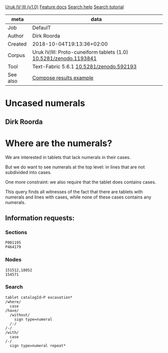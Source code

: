 

<div class="hdlinks">
  <a target="_blank" href="https://github.com/Nino-cunei/uruk/blob/master/docs/about.md" title="provenance of this corpus">Uruk IV-III (v1.0)</a>
  <a target="_blank" href="https://github.com/Nino-cunei/uruk/blob/master/docs/transcription.md" title="feature documentation">Feature docs</a>
  <a target="_blank" href="https://dans-labs.github.io/text-fabric/Api/General/#search-templates" title="Search Templates Introduction and Reference">Search help</a>
  <a target="_blank" href="http://nbviewer.jupyter.org/github/Nino-cunei/tutorials/blob/master/search.ipynb" title="Search tutorial in Jupyter Notebook">Search tutorial</a>
</div>



meta | data
--- | ---
Job | DefaulT
Author | Dirk Roorda
Created | 2018-10-04T19:13:36+02:00
Corpus | Uruk IV/III: Proto-cuneiform tablets (1.0) [10.5281/zenodo.1193841](https://doi.org/10.5281/zenodo.1193841)
Tool | Text-Fabric 5.6.1 [10.5281/zenodo.592193](https://doi.org/10.5281/zenodo.592193)
See also | [Compose results example](https://nbviewer.jupyter.org/github/dans-labs/text-fabric/blob/master/examples/compose.ipynb)


# Uncased numerals

## Dirk Roorda

# Where are the numerals?

We are interested in tablets that lack numerals in their cases.

But we do want to see numerals at the top level: in lines that are not subdivided into cases.

One more constraint: we also require that the tablet does contains cases.

This query finds all witnesses of the fact that there are tablets with numerals and lines with cases, while none of these cases contains any numerals.

## Information requests:

### Sections

```
P001195
P464179
```

### Nodes

```
151512,18052
154571
```

### Search

```
tablet catalogId~P excavation*
/where/
  case
/have/
  /without/
    sign type=numeral
  /-/
/-/
/with/
  case
/-/
  sign type=numeral repeat*
```

